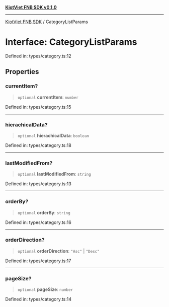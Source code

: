 [**KiotViet FNB SDK v0.1.0**](../README.md)

***

[KiotViet FNB SDK](../README.md) / CategoryListParams

# Interface: CategoryListParams

Defined in: types/category.ts:12

## Properties

### currentItem?

> `optional` **currentItem**: `number`

Defined in: types/category.ts:15

***

### hierachicalData?

> `optional` **hierachicalData**: `boolean`

Defined in: types/category.ts:18

***

### lastModifiedFrom?

> `optional` **lastModifiedFrom**: `string`

Defined in: types/category.ts:13

***

### orderBy?

> `optional` **orderBy**: `string`

Defined in: types/category.ts:16

***

### orderDirection?

> `optional` **orderDirection**: `"Asc"` \| `"Desc"`

Defined in: types/category.ts:17

***

### pageSize?

> `optional` **pageSize**: `number`

Defined in: types/category.ts:14
